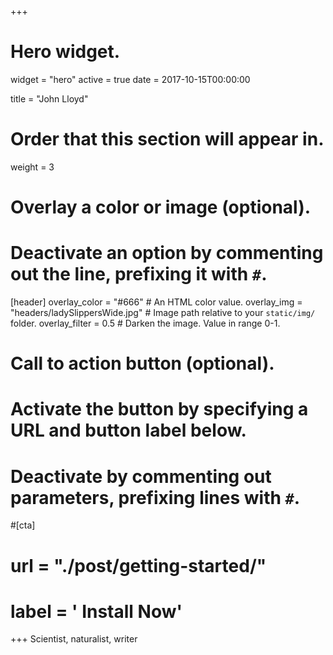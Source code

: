 +++
# Hero widget.
widget = "hero"
active = true
date = 2017-10-15T00:00:00

title = "John Lloyd"

# Order that this section will appear in.
weight = 3

# Overlay a color or image (optional).
#   Deactivate an option by commenting out the line, prefixing it with `#`.
[header]
  overlay_color = "#666"  # An HTML color value.
  overlay_img = "headers/ladySlippersWide.jpg"  # Image path relative to your `static/img/` folder.
  overlay_filter = 0.5 # Darken the image. Value in range 0-1.

# Call to action button (optional).
#   Activate the button by specifying a URL and button label below.
#   Deactivate by commenting out parameters, prefixing lines with `#`.
#[cta]
#  url = "./post/getting-started/"
#  label = '<i class="fas fa-download"></i> Install Now'
+++
Scientist, naturalist, writer

